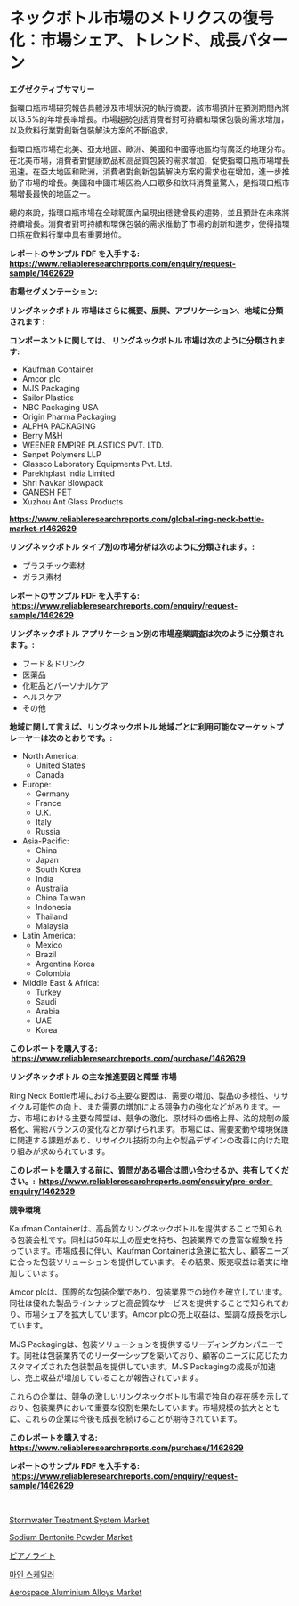 <p><h1>ネックボトル市場のメトリクスの復号化：市場シェア、トレンド、成長パターン</h1></p><p><strong>エグゼクティブサマリー</strong></p>
<p><p>指環口瓶市場研究報告具體涉及市場狀況的執行摘要。該市場預計在預測期間內將以13.5%的年增長率增長。市場趨勢包括消費者對可持續和環保包裝的需求增加，以及飲料行業對創新包裝解決方案的不斷追求。</p><p>指環口瓶市場在北美、亞太地區、歐洲、美國和中國等地區均有廣泛的地理分布。在北美市場，消費者對健康飲品和高品質包裝的需求增加，促使指環口瓶市場增長迅速。在亞太地區和歐洲，消費者對創新包裝解決方案的需求也在增加，進一步推動了市場的增長。美國和中國市場因為人口眾多和飲料消費量驚人，是指環口瓶市場增長最快的地區之一。</p><p>總的來說，指環口瓶市場在全球範圍內呈現出穩健增長的趨勢，並且預計在未來將持續增長。消費者對可持續和環保包裝的需求推動了市場的創新和進步，使得指環口瓶在飲料行業中具有重要地位。</p></p>
<p><strong>レポートのサンプル PDF を入手する: <a href="https://www.reliableresearchreports.com/enquiry/request-sample/1462629">https://www.reliableresearchreports.com/enquiry/request-sample/1462629</a></strong></p>
<p><strong>市場セグメンテーション:</strong></p>
<p><strong> リングネックボトル 市場はさらに概要、展開、アプリケーション、地域に分類されます :</strong></p>
<p><strong>コンポーネントに関しては、 リングネックボトル 市場は次のように分類されます: &nbsp;</strong></p>
<p><ul><li>Kaufman Container</li><li>Amcor plc</li><li>MJS Packaging</li><li>Sailor Plastics</li><li>NBC Packaging USA</li><li>Origin Pharma Packaging</li><li>ALPHA PACKAGING</li><li>Berry M&H</li><li>WEENER EMPIRE PLASTICS PVT. LTD.</li><li>Senpet Polymers LLP</li><li>Glassco Laboratory Equipments Pvt. Ltd.</li><li>Parekhplast India Limited</li><li>Shri Navkar Blowpack</li><li>GANESH PET</li><li>Xuzhou Ant Glass Products</li></ul></p>
<p><strong><a href="https://www.reliableresearchreports.com/global-ring-neck-bottle-market-r1462629">https://www.reliableresearchreports.com/global-ring-neck-bottle-market-r1462629</a></strong></p>
<p><strong> リングネックボトル タイプ別の市場分析は次のように分類されます。:</strong></p>
<p><ul><li>プラスチック素材</li><li>ガラス素材</li></ul></p>
<p><strong>レポートのサンプル PDF を入手する: &nbsp;<a href="https://www.reliableresearchreports.com/enquiry/request-sample/1462629">https://www.reliableresearchreports.com/enquiry/request-sample/1462629</a></strong></p>
<p><strong> リングネックボトル アプリケーション別の市場産業調査は次のように分類されます。:</strong></p>
<p><ul><li>フード＆ドリンク</li><li>医薬品</li><li>化粧品とパーソナルケア</li><li>ヘルスケア</li><li>その他</li></ul></p>
<p><strong>地域に関して言えば、リングネックボトル 地域ごとに利用可能なマーケットプレーヤーは次のとおりです。:</strong></p>
<p><ul>
    <li>
        North America:
        <ul>
            <li>United States</li>
            <li>Canada</li>
        </ul>
    </li>
    <li>
        Europe:
        <ul>
            <li>Germany</li>
            <li>France</li>
            <li>U.K.</li>
            <li>Italy</li>
            <li>Russia</li>
        </ul>
    </li>
    <li>
        Asia-Pacific:
        <ul>
            <li>China</li>
            <li>Japan</li>
            <li>South Korea</li>
            <li>India</li>
            <li>Australia</li>
            <li>China Taiwan</li>
            <li>Indonesia</li>
            <li>Thailand</li>
            <li>Malaysia</li>
        </ul>
    </li>
    <li>
        Latin America:
        <ul>
            <li>Mexico</li>
            <li>Brazil</li>
            <li>Argentina Korea</li>
            <li>Colombia</li>
        </ul>
    </li>
    <li>
        Middle East & Africa:
        <ul>
            <li>Turkey</li>
            <li>Saudi</li>
            <li>Arabia</li>
            <li>UAE</li>
            <li>Korea</li>
        </ul>
    </li>
    </ul></p>
<p><strong>このレポートを購入する: &nbsp;<a href="https://www.reliableresearchreports.com/purchase/1462629">https://www.reliableresearchreports.com/purchase/1462629</a></strong></p>
<p><strong>リングネックボトル の主な推進要因と障壁 市場</strong></p>
<p><p>Ring Neck Bottle市場における主要な要因は、需要の増加、製品の多様性、リサイクル可能性の向上、また需要の増加による競争力の強化などがあります。一方、市場における主要な障壁は、競争の激化、原材料の価格上昇、法的規制の厳格化、需給バランスの変化などが挙げられます。市場には、需要変動や環境保護に関連する課題があり、リサイクル技術の向上や製品デザインの改善に向けた取り組みが求められています。</p></p>
<p><strong>このレポートを購入する前に、質問がある場合は問い合わせるか、共有してください。:&nbsp; <a href="https://www.reliableresearchreports.com/enquiry/pre-order-enquiry/1462629">https://www.reliableresearchreports.com/enquiry/pre-order-enquiry/1462629</a></strong></p>
<p><strong>競争環境</strong></p>
<p><p>Kaufman Containerは、高品質なリングネックボトルを提供することで知られる包装会社です。同社は50年以上の歴史を持ち、包装業界での豊富な経験を持っています。市場成長に伴い、Kaufman Containerは急速に拡大し、顧客ニーズに合った包装ソリューションを提供しています。その結果、販売収益は着実に増加しています。</p><p>Amcor plcは、国際的な包装企業であり、包装業界での地位を確立しています。同社は優れた製品ラインナップと高品質なサービスを提供することで知られており、市場シェアを拡大しています。Amcor plcの売上収益は、堅調な成長を示しています。</p><p>MJS Packagingは、包装ソリューションを提供するリーディングカンパニーです。同社は包装業界でのリーダーシップを築いており、顧客のニーズに応じたカスタマイズされた包装製品を提供しています。MJS Packagingの成長が加速し、売上収益が増加していることが報告されています。</p><p>これらの企業は、競争の激しいリングネックボトル市場で独自の存在感を示しており、包装業界において重要な役割を果たしています。市場規模の拡大とともに、これらの企業は今後も成長を続けることが期待されています。</p></p>
<p><strong>このレポートを購入する: &nbsp; <a href="https://www.reliableresearchreports.com/purchase/1462629">https://www.reliableresearchreports.com/purchase/1462629</a></strong></p>
<p><strong>レポートのサンプル PDF を入手する: &nbsp;<a href="https://www.reliableresearchreports.com/enquiry/request-sample/1462629">https://www.reliableresearchreports.com/enquiry/request-sample/1462629</a></strong><strong></strong></p>
<p>&nbsp;</p>
<p><p><a href="https://military-diascia-e68.notion.site/Stormwater-Treatment-System-Market-Focuses-on-Market-Share-Size-and-Projected-Forecast-Till-2031-88ee2af26a484926b4358b8d60746961">Stormwater Treatment System Market</a></p><p><a href="https://issuu.com/reportprime-2/docs/sodium-bentonite-powder-market-size-2030.pptx">Sodium Bentonite Powder Market</a></p><p><a href="https://github.com/luffiazaza/Market-Research-Report-List-1/blob/main/752663430258.md">ピアノライト</a></p><p><a href="https://github.com/vs019sa3m8x/Market-Research-Report-List-1/blob/main/544137227869.md">마인 스케일러</a></p><p><a href="https://issuu.com/reportprime-2/docs/aerospace-aluminium-alloys-market-size-2030.pptx">Aerospace Aluminium Alloys Market</a></p></p>